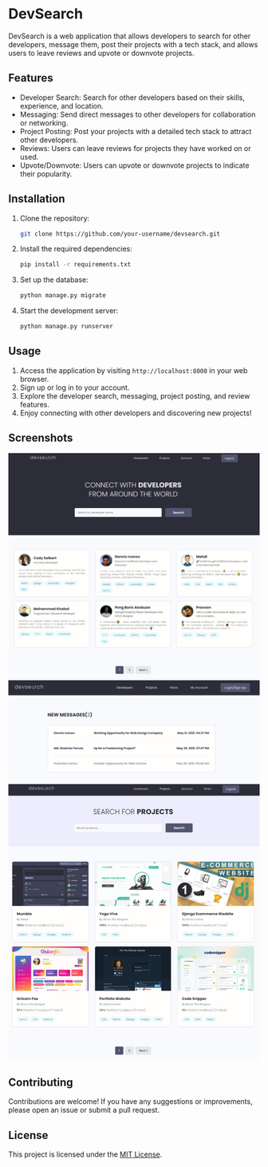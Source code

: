# DevSearch

DevSearch is a web application that allows developers to search for other developers, message them, post their projects with a tech stack, and allows users to leave reviews and upvote or downvote projects.

## Features

- Developer Search: Search for other developers based on their skills, experience, and location.
- Messaging: Send direct messages to other developers for collaboration or networking.
- Project Posting: Post your projects with a detailed tech stack to attract other developers.
- Reviews: Users can leave reviews for projects they have worked on or used.
- Upvote/Downvote: Users can upvote or downvote projects to indicate their popularity.

## Installation

1. Clone the repository:

    ```bash
    git clone https://github.com/your-username/devsearch.git
    ```

2. Install the required dependencies:

    ```bash
    pip install -r requirements.txt
    ```

3. Set up the database:

    ```bash
    python manage.py migrate
    ```

4. Start the development server:

    ```bash
    python manage.py runserver
    ```

## Usage

1. Access the application by visiting `http://localhost:8000` in your web browser.
2. Sign up or log in to your account.
3. Explore the developer search, messaging, project posting, and review features.
4. Enjoy connecting with other developers and discovering new projects!

## Screenshots

![Developer Search](/images/Devsearch%20Home.jpg)
![Messaging](/images/Devsearch%20Inbox.jpg)
![Project Posting](/images/DevSearch%20Projects.jpg)

## Contributing

Contributions are welcome! If you have any suggestions or improvements, please open an issue or submit a pull request.

## License

This project is licensed under the [MIT License](LICENSE).